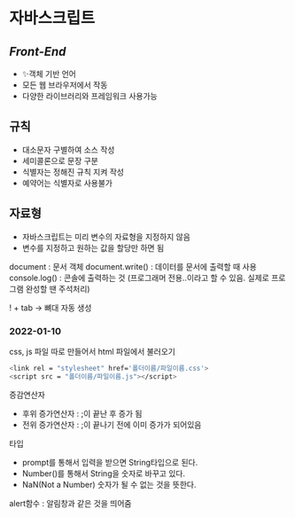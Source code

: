 # 자바스크립트
## _Front-End_

- ✨객체 기반 언어
- 모든 웹 브라우저에서 작동
- 다양한 라이브러리와 프레임워크 사용가능

## 규칙
- 대소문자 구별하여 소스 작성
- 세미콜론으로 문장 구분
- 식별자는 정해진 규칙 지켜 작성
- 예약어는 식별자로 사용불가


## 자료형
- 자바스크립트는 미리 변수의 자료형을 지정하지 않음
- 변수를 지정하고 원하는 값을 할당만 하면 됨

document : 문서 객체
document.write() : 데이터를 문서에 출력할 때 사용
console.log() : 콘솔에 출력하는 것 (프로그래머 전용..이라고 할 수 있음. 실제로 프로그램 완성할 땐 주석처리)

! + tab -> 뼈대 자동 생성

### 2022-01-10
css, js 파일 따로 만들어서 html 파일에서 불러오기
```sh
<link rel = "stylesheet" href='폴더이름/파일이름.css'>
<script src = "폴더이름/파일이름.js"></script>
```

증감연산자
- 후위 증가연산자 : ;이 끝난 후 증가 됨
- 전위 증가연산자 : ;이 끝나기 전에 이미 증가가 되어있음

타입
- prompt를 통해서 입력을 받으면 String타입으로 된다.
- Number()를 통해서 String을 숫자로 바꾸고 있다.
- NaN(Not a Number) 숫자가 될 수 없는 것을 뜻한다.

alert함수 : 알림창과 같은 것을 띄어줌
